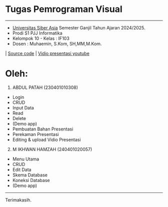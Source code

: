 # Tugas Pemrograman Visual
---------------
- [Universitas Siber Asia](https://pmb.unsia.ac.id/home) Semester Ganjil Tahun Ajaran 2024/2025.
- Prodi S1 PJJ Informatika
- Kelompok 10 - Kelas : IF103
- Dosen : Muhaemin, S.Kom, SH,MM,M.Kom.

| [Source code](https://github.com/Abdulpatah9/Aplikasi-CRUD-Data-Hutan-KL10) | [Vidio presentasi youtube](https://youtu.be/_h9xyZZaWZk?si=c_f9vukVgrqfJrwc)

# Oleh:
1. ABDUL PATAH (230401010308)
- Login
- CRUD
- Input Data
- Read
- Delete
- (Demo app)
- Pembuatan Bahan Presentasi
- Perekaman Presentasi
- Editing & upload Vidio Presentasi

2. M IKHWAN HAMZAH (240401020057)
- Menu Utama
- CRUD
- Edit Data
- Skema Database 
- Koneksi Database
- ⁠(Demo app)
----
Terimakasih.

